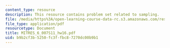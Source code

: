 ```yaml
---
content_type: resource
description: This resource contains problem set related to sampling.
file: /media/https%3A/open-learning-course-data-rc.s3.amazonaws.com/res-6-007-signals-and-systems-spring-2011/b9b2cf3b5250fc3ffbc87270dc00b9b1_MITRES_6_007S11_hw16.pdf
file_type: application/pdf
resourcetype: Document
title: MITRES_6_007S11_hw16.pdf
uid: b9b2cf3b-5250-fc3f-fbc8-7270dc00b9b1
---
```

